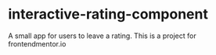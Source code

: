 # interactive-rating-component
A small app for users to leave a rating. This is a project for frontendmentor.io